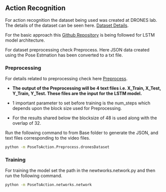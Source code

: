 ## Action Recognition 

For action recognition the dataset being used was created at DRONES lab. The details of the dataset can be seen here. 
[Dataset Details]().

For the basic approach this [Github Repository](https://github.com/stuarteiffert/RNN-for-Human-Activity-Recognition-using-2D-Pose-Input) is being followed for LSTM model architecture. 

For dataset preprocessing check Preprocess. Here JSON data created using the Pose Estmation has been 
converted to a txt file. 

### Preprocessing

For details related to preprocessing check here [Preprocess](Preprocess).

- **The output of the Preprocessing will be 4 text files i.e. X_Train, X_Test, Y_Train, Y_Test. These 
files are the input for the LSTM model.**

- 1 important parameter to set before training is the num_steps which depends upon the block
size used for Preprocessing. 
- For the results shared below the blocksize of 48 is used along with the overlap of 32. 


Run the following command to from Base folder to generate the JSON, and text files corresponding to the video files.

```bash
python -m PoseToAction.Preprocess.dronesDataset
```


### Training 

For training the model set the path in the newtworks.network.py and then run the following command.

```bash
python -m PoseToAction.networks.network
```
